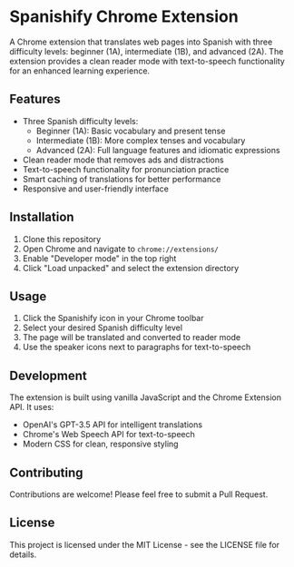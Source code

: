# Spanishify Chrome Extension

A Chrome extension that translates web pages into Spanish with three difficulty levels: beginner (1A), intermediate (1B), and advanced (2A). The extension provides a clean reader mode with text-to-speech functionality for an enhanced learning experience.

## Features

- Three Spanish difficulty levels:
  - Beginner (1A): Basic vocabulary and present tense
  - Intermediate (1B): More complex tenses and vocabulary
  - Advanced (2A): Full language features and idiomatic expressions
- Clean reader mode that removes ads and distractions
- Text-to-speech functionality for pronunciation practice
- Smart caching of translations for better performance
- Responsive and user-friendly interface

## Installation

1. Clone this repository
2. Open Chrome and navigate to `chrome://extensions/`
3. Enable "Developer mode" in the top right
4. Click "Load unpacked" and select the extension directory

## Usage

1. Click the Spanishify icon in your Chrome toolbar
2. Select your desired Spanish difficulty level
3. The page will be translated and converted to reader mode
4. Use the speaker icons next to paragraphs for text-to-speech

## Development

The extension is built using vanilla JavaScript and the Chrome Extension API. It uses:
- OpenAI's GPT-3.5 API for intelligent translations
- Chrome's Web Speech API for text-to-speech
- Modern CSS for clean, responsive styling

## Contributing

Contributions are welcome! Please feel free to submit a Pull Request.

## License

This project is licensed under the MIT License - see the LICENSE file for details. 